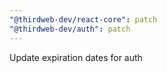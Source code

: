 ```yaml
---
"@thirdweb-dev/react-core": patch
"@thirdweb-dev/auth": patch
---
```


Update expiration dates for auth

